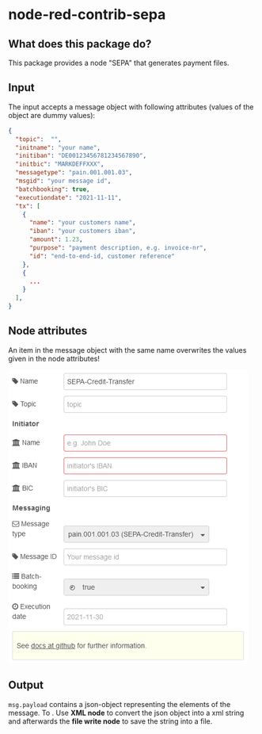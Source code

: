 # node-red-contrib-sepa
## What does this package do?
This package provides a node "SEPA" that generates payment files.

## Input
The input accepts a message object with following attributes (values of the object are dummy values):
```json
{
  "topic":  "",
  "initname": "your name",
  "initiban": "DE00123456781234567890",
  "initbic": "MARKDEFFXXX",
  "messagetype": "pain.001.001.03",
  "msgid": "your message id",
  "batchbooking": true,
  "executiondate": "2021-11-11",
  "tx": [
    {
      "name": "your customers name",
      "iban": "your customers iban",
      "amount": 1.23,
      "purpose": "payment description, e.g. invoice-nr",
      "id": "end-to-end-id, customer reference"
    }, 
    {
      ...
    }
  ],
}
```

## Node attributes

An item in the message object with the same name overwrites the values given in the node attributes!

![Edit dialog](/img/edit_dialog.png)

## Output

<code>msg.payload</code> contains a json-object representing the elements of the message. To . Use **XML node** to convert the json object into a xml string and afterwards the **file write node** to save the string into a file.
